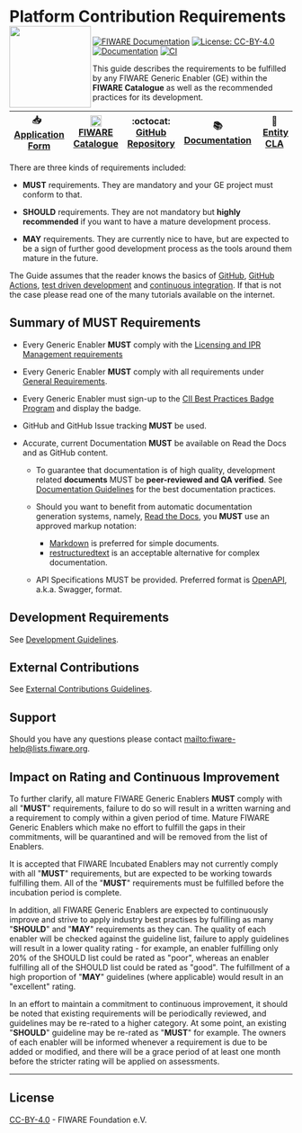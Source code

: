 # Platform Contribution Requirements<img src="https://fiware.github.io//catalogue/img/fiware-black.png" width="145" align="left"> 

[![FIWARE Documentation](https://nexus.lab.fiware.org/repository/raw/public/badges/chapters/documentation.svg)](https://fiware-requirements.readthedocs.io)
[![License: CC-BY-4.0](https://img.shields.io/github/license/fiware/developmentGuidelines.svg)](https://creativecommons.org/licenses/by/4.0/)
<br>
[![Documentation](https://img.shields.io/readthedocs/fiware-requirements.svg)](https://fiware-requirements.readthedocs.io)
[![CI](https://github.com/FIWARE/contribution-requirements/workflows/CI/badge.svg)](https://github.com/FIWARE/contribution-requirements/actions?query=workflow%3ACI)

This guide describes the requirements to be fulfilled by any FIWARE Generic Enabler (GE) within the **FIWARE Catalogue**
as well as the recommended practices for its development.

| :inbox_tray: &nbsp; [Application Form](https://docs.google.com/forms/d/e/1FAIpQLSdp_QkAG8p5XJK-WDB1xPNY9e4VCvNEJyxwugBvMI6uSPe3fA/viewform?c=0&w=1) | <img src="https://www.fiware.org/wp-content/uploads/2017/11/favicon-1.png" height="20px" width="20px"/> [FIWARE Catalogue](https://www.fiware.org/developers/catalogue/) | :octocat: [GitHub Repository](https://github.com/FIWARE/catalogue) | :books: [Documentation](https://fiware-requirements.readthedocs.io) | :handshake: &nbsp;[Entity CLA](https://fiware.github.io/contribution-requirements/entity-cla.pdf) |
| --------------------------------------------------------------------------------------------------------------------------------------------------- | ------------------------------------------------------------------------------------------------------------------------------------------------------------------------ | ------------------------------------------------------------------ | ------------------------------------------------------------------- | ------------------------------------------------------------------------------------------------- |


There are three kinds of requirements included:

-   **MUST** requirements. They are mandatory and your GE project must conform to that.

-   **SHOULD** requirements. They are not mandatory but **highly recommended** if you want to have a mature development
    process.

-   **MAY** requirements. They are currently nice to have, but are expected to be a sign of further good development
    process as the tools around them mature in the future.

The Guide assumes that the reader knows the basics of [GitHub](https://github.com), [GitHub Actions](https://github.com/features/actions),
[test driven development](https://en.wikipedia.org/wiki/Test-driven_development) and
[continuous integration](https://en.wikipedia.org/wiki/Continuous_integration). If that is not the case please read one
of the many tutorials available on the internet.

## Summary of MUST Requirements

-   Every Generic Enabler **MUST** comply with the [Licensing and IPR Management requirements](https://fiware-requirements.readthedocs.io/en/latest/GE_Requirements/#licensing-and-ipr-management)

-   Every Generic Enabler **MUST** comply with all requirements under [General Requirements](https://fiware-requirements.readthedocs.io/en/latest/GE_Requirements).

-   Every Generic Enabler must sign-up to the
    [CII Best Practices Badge Program](https://bestpractices.coreinfrastructure.org/en/signup) and display the badge.

-   GitHub and GitHub Issue tracking **MUST** be used.

-   Accurate, current Documentation **MUST** be available on Read the Docs and as GitHub content.

    -   To guarantee that documentation is of high quality, development related **documents** MUST be **peer-reviewed
        and QA verified**. See
        [Documentation Guidelines](https://fiware-requirements.readthedocs.io/en/latest/development/index.html#documentation)
        for the best documentation practices.

    -   Should you want to benefit from automatic documentation generation systems, namely,
        [Read the Docs](https://readthedocs.org), you **MUST** use an approved markup notation:

        -   [Markdown](https://github.com/adam-p/markdown-here/wiki/Markdown-Cheatsheet) is preferred for simple
            documents.
        -   [restructuredtext](https://github.com/ralsina/rst-cheatsheet/blob/master/rst-cheatsheet.rst) is an
            acceptable alternative for complex documentation.

    -   API Specifications MUST be provided. Preferred format is
        [OpenAPI](https://github.com/OAI/OpenAPI-Specification), a.k.a. Swagger, format.

## Development Requirements

See [Development Guidelines](https://fiware-requirements.readthedocs.io/en/latest/development).

## External Contributions

See [External Contributions Guidelines](https://fiware-requirements.readthedocs.io/en/latest/external_contributions).

## Support

Should you have any questions please contact [mailto:fiware-help@lists.fiware.org](mailto:fiware-help@lists.fiware.org).

## Impact on Rating and Continuous Improvement

To further clarify, all mature FIWARE Generic Enablers **MUST** comply with all "**MUST**" requirements, failure to do
so will result in a written warning and a requirement to comply within a given period of time. Mature FIWARE Generic
Enablers which make no effort to fulfill the gaps in their commitments, will be quarantined and will be removed from the
list of Enablers.

It is accepted that FIWARE Incubated Enablers may not currently comply with all "**MUST**" requirements, but are
expected to be working towards fulfilling them. All of the "**MUST**" requirements must be fulfilled before the
incubation period is complete.

In addition, all FIWARE Generic Enablers are expected to continuously improve and strive to apply industry best
practises by fulfilling as many "**SHOULD**" and "**MAY**" requirements as they can. The quality of each enabler will be
checked against the guideline list, failure to apply guidelines will result in a lower quality rating - for example, an
enabler fulfilling only 20% of the SHOULD list could be rated as "poor", whereas an enabler fulfilling all of the SHOULD
list could be rated as "good". The fulfillment of a high proportion of "**MAY**" guidelines (where applicable) would
result in an "excellent" rating.

In an effort to maintain a commitment to continuous improvement, it should be noted that existing requirements will be
periodically reviewed, and guidelines may be re-rated to a higher category. At some point, an existing "**SHOULD**"
guideline may be re-rated as "**MUST**" for example. The owners of each enabler will be informed whenever a requirement
is due to be added or modified, and there will be a grace period of at least one month before the stricter rating will
be applied on assessments.

---

## License

[CC-BY-4.0](LICENSE) - FIWARE Foundation e.V.
